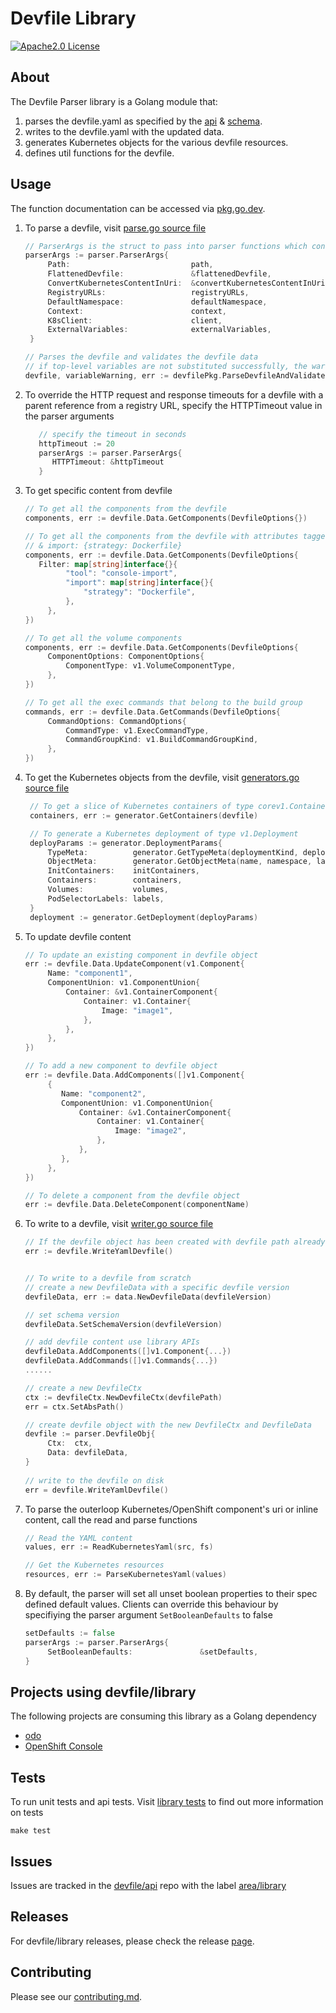 # Devfile Library

<div id="header">

[![Apache2.0 License](https://img.shields.io/badge/license-Apache2.0-brightgreen.svg)](LICENSE)
</div>

## About

The Devfile Parser library is a Golang module that:
1. parses the devfile.yaml as specified by the [api](https://devfile.github.io/devfile/api-reference.html) & [schema](https://github.com/devfile/api/tree/main/schemas/latest).
2. writes to the devfile.yaml with the updated data.
3. generates Kubernetes objects for the various devfile resources.
4. defines util functions for the devfile.

## Usage

The function documentation can be accessed via [pkg.go.dev](https://pkg.go.dev/github.com/devfile/library). 
1. To parse a devfile, visit [parse.go source file](pkg/devfile/parse.go)
   ```go
   // ParserArgs is the struct to pass into parser functions which contains required info for parsing devfile.
   parserArgs := parser.ParserArgs{
		Path:                           path,
		FlattenedDevfile:               &flattenedDevfile,
		ConvertKubernetesContentInUri:  &convertKubernetesContentInUri
		RegistryURLs:                   registryURLs,
		DefaultNamespace:               defaultNamespace,
		Context:                        context,
		K8sClient:                      client,
   		ExternalVariables:              externalVariables,
	}

   // Parses the devfile and validates the devfile data
   // if top-level variables are not substituted successfully, the warnings can be logged by parsing variableWarning
   devfile, variableWarning, err := devfilePkg.ParseDevfileAndValidate(parserArgs)
   ```


2. To override the HTTP request and response timeouts for a devfile with a parent reference from a registry URL, specify the HTTPTimeout value in the parser arguments
   ```go
      // specify the timeout in seconds  
      httpTimeout := 20 
      parserArgs := parser.ParserArgs{
         HTTPTimeout: &httpTimeout
	  }
   ```

   
3. To get specific content from devfile
   ```go
   // To get all the components from the devfile
   components, err := devfile.Data.GetComponents(DevfileOptions{})

   // To get all the components from the devfile with attributes tagged - tool: console-import
   // & import: {strategy: Dockerfile}
   components, err := devfile.Data.GetComponents(DevfileOptions{
      Filter: map[string]interface{}{
			"tool": "console-import",
			"import": map[string]interface{}{
				"strategy": "Dockerfile",
			},
		},
   })

   // To get all the volume components
   components, err := devfile.Data.GetComponents(DevfileOptions{
		ComponentOptions: ComponentOptions{
			ComponentType: v1.VolumeComponentType,
		},
   })

   // To get all the exec commands that belong to the build group
   commands, err := devfile.Data.GetCommands(DevfileOptions{
		CommandOptions: CommandOptions{
			CommandType: v1.ExecCommandType,
			CommandGroupKind: v1.BuildCommandGroupKind,
		},
   })
   ```
   
4. To get the Kubernetes objects from the devfile, visit [generators.go source file](pkg/devfile/generator/generators.go)
   ```go
    // To get a slice of Kubernetes containers of type corev1.Container from the devfile component containers
    containers, err := generator.GetContainers(devfile)

    // To generate a Kubernetes deployment of type v1.Deployment
    deployParams := generator.DeploymentParams{
		TypeMeta:          generator.GetTypeMeta(deploymentKind, deploymentAPIVersion),
		ObjectMeta:        generator.GetObjectMeta(name, namespace, labels, annotations),
		InitContainers:    initContainers,
		Containers:        containers,
		Volumes:           volumes,
		PodSelectorLabels: labels,
	}
	deployment := generator.GetDeployment(deployParams)
   ```
   
5. To update devfile content
   ```go
   // To update an existing component in devfile object
   err := devfile.Data.UpdateComponent(v1.Component{
   	    Name: "component1",
   	    ComponentUnion: v1.ComponentUnion{
   	    	Container: &v1.ContainerComponent{
   	    		Container: v1.Container{
   	    			Image: "image1",
                },
            },
        },
   })

   // To add a new component to devfile object
   err := devfile.Data.AddComponents([]v1.Component{
        {
           Name: "component2",
           ComponentUnion: v1.ComponentUnion{
               Container: &v1.ContainerComponent{
                   Container: v1.Container{
                       Image: "image2",
                   },
               },
           },
        },
   })

   // To delete a component from the devfile object
   err := devfile.Data.DeleteComponent(componentName)
   ```

6. To write to a devfile, visit [writer.go source file](pkg/devfile/parser/writer.go)
   ```go
   // If the devfile object has been created with devfile path already set, can simply call WriteYamlDevfile to writes the devfile
   err := devfile.WriteYamlDevfile()
   
   
   // To write to a devfile from scratch
   // create a new DevfileData with a specific devfile version
   devfileData, err := data.NewDevfileData(devfileVersion)

   // set schema version
   devfileData.SetSchemaVersion(devfileVersion)
   
   // add devfile content use library APIs
   devfileData.AddComponents([]v1.Component{...})
   devfileData.AddCommands([]v1.Commands{...})
   ......
   
   // create a new DevfileCtx
   ctx := devfileCtx.NewDevfileCtx(devfilePath)
   err = ctx.SetAbsPath()

   // create devfile object with the new DevfileCtx and DevfileData
   devfile := parser.DevfileObj{
		Ctx:  ctx,
		Data: devfileData,
   }
    
   // write to the devfile on disk
   err = devfile.WriteYamlDevfile()
   ```
7. To parse the outerloop Kubernetes/OpenShift component's uri or inline content, call the read and parse functions
   ```go
   // Read the YAML content
   values, err := ReadKubernetesYaml(src, fs)

   // Get the Kubernetes resources
   resources, err := ParseKubernetesYaml(values)
   ```
8. By default, the parser will set all unset boolean properties to their spec defined default values.  Clients can override this behaviour by specifiying the parser argument `SetBooleanDefaults` to false
   ```go
   setDefaults := false
   parserArgs := parser.ParserArgs{
		SetBooleanDefaults:               &setDefaults,
   }
   ```

## Projects using devfile/library

The following projects are consuming this library as a Golang dependency

* [odo](https://github.com/openshift/odo)
* [OpenShift Console](https://github.com/openshift/console)

## Tests

To run unit tests and api tests. Visit [library tests](tests/README.md) to find out more information on tests
```
make test
```

## Issues

Issues are tracked in the [devfile/api](https://github.com/devfile/api) repo with the label [area/library](https://github.com/devfile/api/issues?q=is%3Aopen+is%3Aissue+label%3Aarea%2Flibrary) 

## Releases

For devfile/library releases, please check the release [page](https://github.com/devfile/library/releases).

## Contributing

Please see our [contributing.md](./CONTRIBUTING.md).

